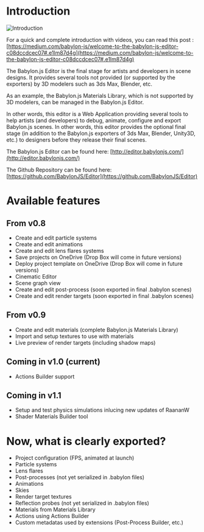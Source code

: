 # Introduction

![Introduction](/img/extensions/Editor/editor.png)

For a quick and complete introduction with videos, you can read this post : [https://medium.com/babylon-js/welcome-to-the-babylon-js-editor-c08dccdcec07#.e1lm87d4g](https://medium.com/babylon-js/welcome-to-the-babylon-js-editor-c08dccdcec07#.e1lm87d4g)

The Babylon.js Editor is the final stage for artists and developers in scene designs.
It provides several tools not provided (or supported by the exporters) by 3D modelers such as 3ds Max, Blender, etc.

As an example, the Babylon.js Materials Library, which is not supported by 3D modelers, can be managed in the Babylon.js Editor.

In other words, this editor is a Web Application providing several tools to help artists (and developers) to debug, animate,
configure and export Babylon.js scenes. In other words, this editor provides the optional final stage (in addition to the Babylon.js
exporters of 3ds Max, Blender, Unity3D, etc.) to designers before they release their final scenes.

The Babylon.js Editor can be found here: [http://editor.babylonjs.com/](http://editor.babylonjs.com/)

The Github Repository can be found here: [https://github.com/BabylonJS/Editor](https://github.com/BabylonJS/Editor)

# Available features
## From v0.8
* Create and edit particle systems
* Create and edit animations
* Create and edit lens flares systems
* Save projects on OneDrive (Drop Box will come in future versions)
* Deploy project template on OneDrive (Drop Box will come in future versions)
* Cinematic Editor
* Scene graph view
* Create and edit post-process (soon exported in final .babylon scenes)
* Create and edit render targets (soon exported in final .babylon scenes)

## From v0.9
* Create and edit materials (complete Babylon.js Materials Library)
* Import and setup textures to use with materials
* Live preview of render targets (including shadow maps)

## Coming in v1.0 (current)
* Actions Builder support

## Coming in v1.1
* Setup and test physics simulations inlucing new updates of RaananW
* Shader Materials Builder tool

# Now, what is clearly exported?
* Project configuration (FPS, animated at launch)
* Particle systems
* Lens flares
* Post-processes (not yet serialized in .babylon files)
* Animations
* Skies
* Render target textures
* Reflection probes (not yet serialized in .babylon files)
* Materials from Materials Library
* Actions using Actions Builder
* Custom metadatas used by extensions (Post-Process Builder, etc.)
